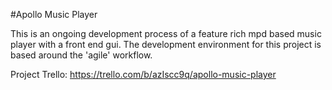 #Apollo Music Player

This is an ongoing development process of a feature rich mpd based music player with a front end gui. The development environment for this project is based around the 'agile' workflow.

Project Trello: https://trello.com/b/azIscc9q/apollo-music-player
